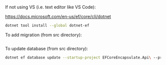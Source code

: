 If not using VS (i.e. text editor like VS Code):

https://docs.microsoft.com/en-us/ef/core/cli/dotnet

```bash
dotnet tool install --global dotnet-ef
```

To add migration (from src directory):

```bash

```

To update database (from src directory):

```bash
dotnet ef database update --startup-project EFCoreEncapsulate.Api\ --project .\EFCoreEncapsulate.Data\
```

